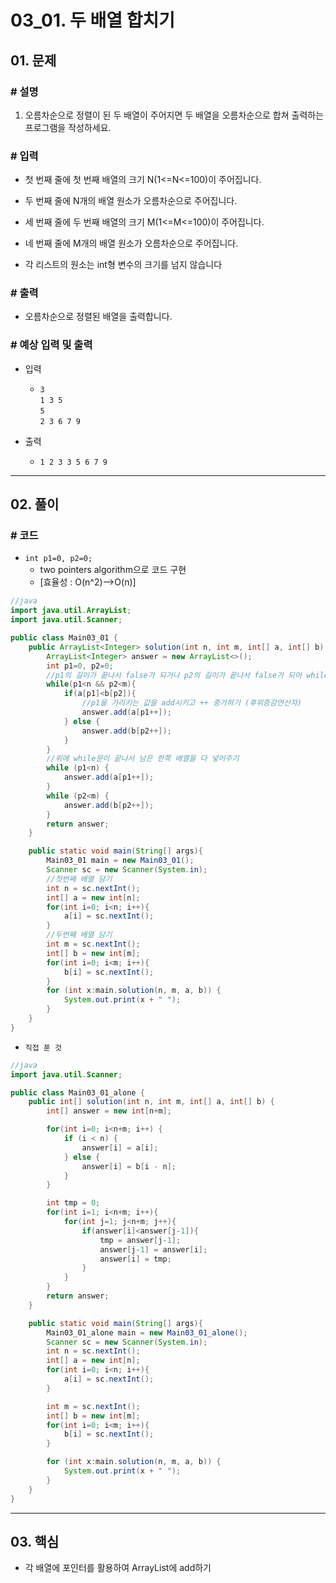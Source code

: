 # 03_01. 두 배열 합치기

## 01. 문제

### # 설명

1) 오름차순으로 정렬이 된 두 배열이 주어지면 두 배열을 오름차순으로 합쳐 출력하는 프로그램을 작성하세요.

### # 입력

- 첫 번째 줄에 첫 번째 배열의 크기 N(1<=N<=100)이 주어집니다.

- 두 번째 줄에 N개의 배열 원소가 오름차순으로 주어집니다.

- 세 번째 줄에 두 번째 배열의 크기 M(1<=M<=100)이 주어집니다.

- 네 번째 줄에 M개의 배열 원소가 오름차순으로 주어집니다.

- 각 리스트의 원소는 int형 변수의 크기를 넘지 않습니다

### # 출력

- 오름차순으로 정렬된 배열을 출력합니다.

### # 예상 입력 및 출력

- 입력
  - `3`
</br> `1 3 5`
</br> `5`
</br> `2 3 6 7 9`

- 출력
  - `1 2 3 3 5 6 7 9`

---

## 02. 풀이

### # 코드

- `int p1=0, p2=0;`
  - two pointers algorithm으로 코드 구현
  - [효율성 : O(n^2)-->O(n)]

```java
//java
import java.util.ArrayList;
import java.util.Scanner;

public class Main03_01 {
    public ArrayList<Integer> solution(int n, int m, int[] a, int[] b) {
        ArrayList<Integer> answer = new ArrayList<>();
        int p1=0, p2=0;
        //p1의 길이가 끝나서 false가 되거나 p2의 길이가 끝나서 false가 되어 while문 종료
        while(p1<n && p2<m){
            if(a[p1]<b[p2]){
                //p1을 가리키는 값을 add시키고 ++ 증가하기 (후위증감연산자)
                answer.add(a[p1++]);
            } else {
                answer.add(b[p2++]);
            }
        }
        //위에 while문이 끝나서 남은 한쪽 배열을 다 넣어주기
        while (p1<n) {
            answer.add(a[p1++]);
        }
        while (p2<m) {
            answer.add(b[p2++]);
        }
        return answer;
    }

    public static void main(String[] args){
        Main03_01 main = new Main03_01();
        Scanner sc = new Scanner(System.in);
        //첫번째 배열 담기
        int n = sc.nextInt();
        int[] a = new int[n];
        for(int i=0; i<n; i++){
            a[i] = sc.nextInt();
        }
        //두번째 배열 담기
        int m = sc.nextInt();
        int[] b = new int[m];
        for(int i=0; i<m; i++){
            b[i] = sc.nextInt();
        }
        for (int x:main.solution(n, m, a, b)) {
            System.out.print(x + " ");
        }
    }
}
```

- `직접 푼 것`

```java
//java
import java.util.Scanner;

public class Main03_01_alone {
    public int[] solution(int n, int m, int[] a, int[] b) {
        int[] answer = new int[n+m];

        for(int i=0; i<n+m; i++) {
            if (i < n) {
                answer[i] = a[i];
            } else {
                answer[i] = b[i - n];
            }
        }

        int tmp = 0;
        for(int i=1; i<n+m; i++){
            for(int j=1; j<n+m; j++){
                if(answer[i]<answer[j-1]){
                    tmp = answer[j-1];
                    answer[j-1] = answer[i];
                    answer[i] = tmp;
                }
            }
        }
        return answer;
    }

    public static void main(String[] args){
        Main03_01_alone main = new Main03_01_alone();
        Scanner sc = new Scanner(System.in);
        int n = sc.nextInt();
        int[] a = new int[n];
        for(int i=0; i<n; i++){
            a[i] = sc.nextInt();
        }

        int m = sc.nextInt();
        int[] b = new int[m];
        for(int i=0; i<m; i++){
            b[i] = sc.nextInt();
        }

        for (int x:main.solution(n, m, a, b)) {
            System.out.print(x + " ");
        }
    }
}
```

---

## 03. 핵심

- 각 배열에 포인터를 활용하여 ArrayList에 add하기
